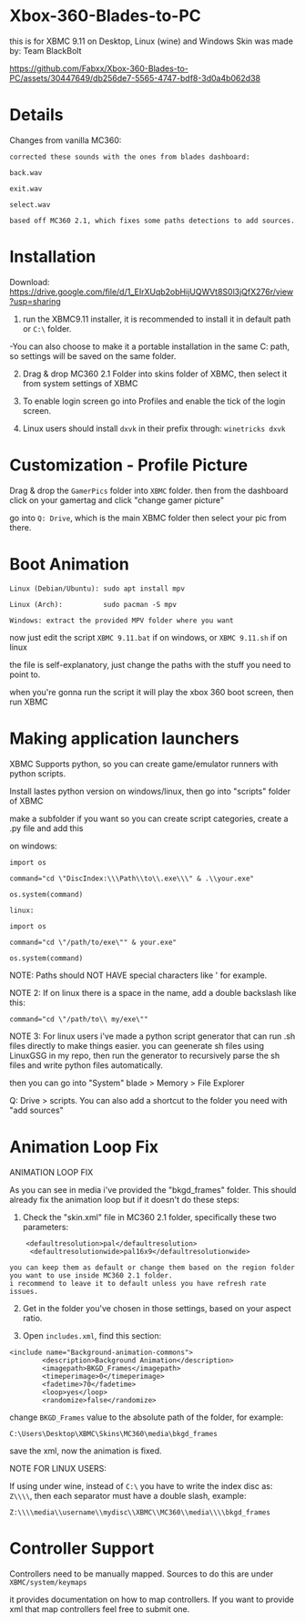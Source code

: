 # Xbox-360-Blades-to-PC
this is for XBMC 9.11 on Desktop, Linux (wine) and Windows
Skin was made by: Team BlackBolt


https://github.com/Fabxx/Xbox-360-Blades-to-PC/assets/30447649/db256de7-5565-4747-bdf8-3d0a4b062d38


# Details

Changes from vanilla MC360:
```
corrected these sounds with the ones from blades dashboard:

back.wav

exit.wav

select.wav

based off MC360 2.1, which fixes some paths detections to add sources.

```

# Installation

Download: https://drive.google.com/file/d/1_EIrXUqb2obHijUQWVt8S0l3jQfX276r/view?usp=sharing

1) run the XBMC9.11 installer, it is recommended to install it in default path or `C:\` folder.

  -You can also choose to make it a portable installation in the same C: path, so settings will be saved on the same folder.

2) Drag & drop MC360 2.1 Folder into skins folder of XBMC, then select it from system settings of XBMC

3) To enable login screen go into Profiles and enable the tick of the login screen.

4) Linux users should install `dxvk` in their prefix through: `winetricks dxvk`  

# Customization - Profile Picture

Drag & drop the `GamerPics` folder into `XBMC` folder. then from the dashboard click on your gamertag and click "change gamer picture"

go into `Q: Drive`, which is the main XBMC folder then select your pic from there.

# Boot Animation

```
Linux (Debian/Ubuntu): sudo apt install mpv

Linux (Arch): 	       sudo pacman -S mpv

Windows: extract the provided MPV folder where you want
```

now just edit the script `XBMC 9.11.bat` if on windows, or `XBMC 9.11.sh` if on linux

the file is self-explanatory, just change the paths with the stuff you need to point to.

when you're gonna run the script it will play the xbox 360 boot screen, then run XBMC

# Making application launchers

XBMC Supports python, so you can create game/emulator runners with python scripts.

Install lastes python version on windows/linux, then go into "scripts" folder of XBMC

make a subfolder if you want so you can create script categories, create a .py file and add this

on windows:
```
import os

command="cd \"DiscIndex:\\\Path\\to\\.exe\\\" & .\\your.exe"

os.system(command)
```
```
linux:

import os

command="cd \"/path/to/exe\"" & your.exe"

os.system(command)
```

NOTE: Paths should NOT HAVE special characters like ' for example.

NOTE 2: If on linux there is a space in the name, add a double backslash like this:

```
command="cd \"/path/to\\ my/exe\""
```

NOTE 3: For linux users i've made a python script generator that can run .sh files directly to make things easier.
        you can geenerate sh files using LinuxGSG in my repo, then run the generator to recursively parse the sh files
        and write python files automatically.

then you can go into "System" blade > Memory > File Explorer

Q: Drive > scripts. You can also add a shortcut to the folder you need with "add sources"


# Animation Loop Fix

ANIMATION LOOP FIX

As you can see in media i've provided the "bkgd_frames" folder. This should already fix the animation loop but if it doesn't
do these steps:

1) Check the "skin.xml" file in MC360 2.1 folder, specifically these two parameters:
```
	<defaultresolution>pal</defaultresolution>
 	 <defaultresolutionwide>pal16x9</defaultresolutionwide>
```
 	 
 	you can keep them as default or change them based on the region folder you want to use inside MC360 2.1 folder.
 	i recommend to leave it to default unless you have refresh rate issues.

2) Get in the folder you've chosen in those settings, based on your aspect ratio.
   
3) Open `includes.xml`, find this section:

```
<include name="Background-animation-commons">
		<description>Background Animation</description>
		<imagepath>BKGD_Frames</imagepath>
		<timeperimage>0</timeperimage>
		<fadetime>70</fadetime>
		<loop>yes</loop>
		<randomize>false</randomize>
```


change `BKGD_Frames` value to the absolute path of the folder, for example:

`C:\Users\Desktop\XBMC\Skins\MC360\media\bkgd_frames`

save the xml, now the animation is fixed.

NOTE FOR LINUX USERS:

If using under wine, instead of `C:\` you have to write the index disc as: `Z\\\\`, then each separator must have a double slash, example:

`Z:\\\\media\\username\\mydisc\\XBMC\\MC360\\media\\\\bkgd_frames`


# Controller Support

Controllers need to be manually mapped. Sources to do this are under `XBMC/system/keymaps`

it provides documentation on how to map controllers. If you want to provide xml that map controllers feel free to submit one.
